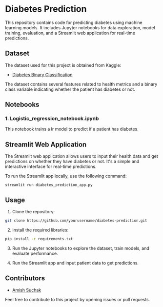 # Diabetes Prediction

This repository contains code for predicting diabetes using machine learning models. It includes Jupyter notebooks for data exploration, model training, evaluation, and a Streamlit web application for real-time predictions.

## Dataset

The dataset used for this project is obtained from Kaggle:
- [Diabetes Binary Classification](https://www.kaggle.com/datasets/girishvutukuri/diabetes-binary-classification)

The dataset contains several features related to health metrics and a binary class variable indicating whether the patient has diabetes or not.

## Notebooks

### 1. Logistic_regression_notebook.ipynb

This notebook trains a lr model to predict if a patient has diabetes.

## Streamlit Web Application

The Streamlit web application allows users to input their health data and get predictions on whether they have diabetes or not. It's a simple and interactive interface for real-time predictions.

To run the Streamlit app locally, use the following command:

```
streamlit run diabetes_prediction_app.py
```

## Usage

1. Clone the repository:

```bash
git clone https://github.com/yourusername/diabetes-prediction.git
```

2. Install the required libraries:

```bash
pip install -r requirements.txt
```

3. Run the Jupyter notebooks to explore the dataset, train models, and evaluate performance.

4. Run the Streamlit app and input patient data to get predictions.

## Contributors

- [Amish Suchak](https://github.com/amish-suchak)

Feel free to contribute to this project by opening issues or pull requests.
